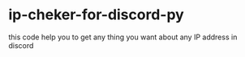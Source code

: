 # ip-cheker-for-discord-py
this code help you to get any thing you want about any IP address in discord 
